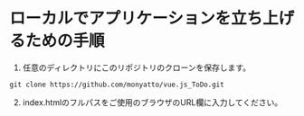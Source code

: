 # ローカルでアプリケーションを立ち上げるための手順

1. 任意のディレクトリにこのリポジトリのクローンを保存します。
```
git clone https://github.com/monyatto/vue.js_ToDo.git
```

2. index.htmlのフルパスをご使用のブラウザのURL欄に入力してください。

